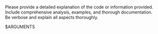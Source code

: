 Please provide a detailed explanation of the code or information provided. Include comprehensive analysis, examples, and thorough documentation. Be verbose and explain all aspects thoroughly.

$ARGUMENTS